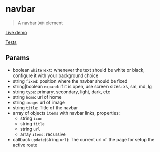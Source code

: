 # navbar
> A navbar `DOM` element

[Live demo](https://marcodpt.github.io/h/?url=https%3A%2F%2Fcdn.jsdelivr.net%2Fgh%2Fmarcodpt%2Fnavbar%2Fsamples.js)

[Tests](https://marcodpt.github.io/h/tests.html?url=https%3A%2F%2Fcdn.jsdelivr.net%2Fgh%2Fmarcodpt%2Fnavbar%2Ftests.js)

## Params
 - boolean `whiteText`: whenever the text should be white or black, configure
it with your background choice
 - string `fixed`: position where the navbar should be fixed
 - string|boolean `expand`: if it is open, use screen sizes: xs, sm, md, lg
 - string `type`: primary, secondary, light, dark, etc
 - string `home`: url of home
 - string `image`: url of image
 - string `title`: Title of the navbar
 - array of objects `items` with navbar links, properties:
   - string `icon`
   - string `title`
   - string `url`
   - array `items`: recursive
 - callback `update`(string `url`): The current url of the page for setup the
active route
